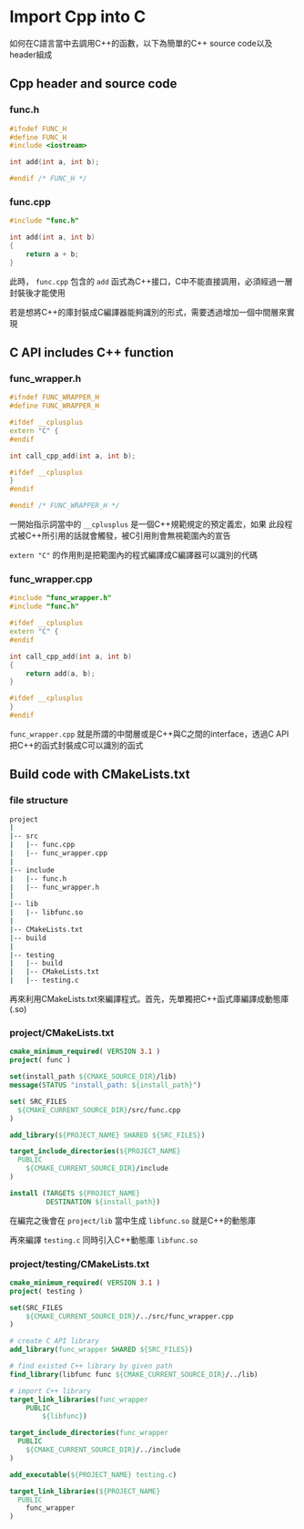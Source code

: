 # Import Cpp into C
如何在C語言當中去調用C++的函數，以下為簡單的C++ source code以及header組成

## Cpp header and source code

### func.h
```cpp
#ifndef FUNC_H
#define FUNC_H
#include <iostream>

int add(int a, int b);

#endif /* FUNC_H */
```

### func.cpp
```cpp
#include "func.h"

int add(int a, int b)
{
    return a + b;
}

```

此時， `func.cpp` 包含的 `add` 函式為C++接口，C中不能直接調用，必須經過一層封裝後才能使用

若是想將C++的庫封裝成C編譯器能夠識別的形式，需要透過增加一個中間層來實現

## C API includes C++ function 

### func_wrapper.h

```cpp
#ifndef FUNC_WRAPPER_H
#define FUNC_WRAPPER_H

#ifdef __cplusplus
extern "C" {
#endif

int call_cpp_add(int a, int b);

#ifdef __cplusplus
}
#endif

#endif /* FUNC_WRAPPER_H */
```

一開始指示詞當中的 `__cplusplus` 是一個C++規範規定的預定義宏，如果
此段程式被C++所引用的話就會觸發，被C引用則會無視範圍內的宣告

`extern "C"` 的作用則是把範圍內的程式編譯成C編譯器可以識別的代碼

### func_wrapper.cpp

```cpp
#include "func_wrapper.h"
#include "func.h"

#ifdef __cplusplus
extern "C" {
#endif

int call_cpp_add(int a, int b)
{
    return add(a, b);
}

#ifdef __cplusplus
}
#endif
```

`func_wrapper.cpp` 就是所謂的中間層或是C++與C之間的interface，透過C API把C++的函式封裝成C可以識別的函式

## Build code with CMakeLists.txt

### file structure

```bash
project
|
|-- src
|   |-- func.cpp
|   |-- func_wrapper.cpp
|
|-- include
|   |-- func.h
|   |-- func_wrapper.h
|
|-- lib
|   |-- libfunc.so
|
|-- CMakeLists.txt
|-- build
|
|-- testing
|   |-- build
|   |-- CMakeLists.txt
|   |-- testing.c
```

再來利用CMakeLists.txt來編譯程式。首先，先單獨把C++函式庫編譯成動態庫(.so)

### project/CMakeLists.txt

```cmake
cmake_minimum_required( VERSION 3.1 )
project( func )

set(install_path ${CMAKE_SOURCE_DIR}/lib)
message(STATUS "install_path: ${install_path}")

set( SRC_FILES
  ${CMAKE_CURRENT_SOURCE_DIR}/src/func.cpp
)

add_library(${PROJECT_NAME} SHARED ${SRC_FILES})

target_include_directories(${PROJECT_NAME}
  PUBLIC
    ${CMAKE_CURRENT_SOURCE_DIR}/include
)

install (TARGETS ${PROJECT_NAME}
         DESTINATION ${install_path})

```

在編完之後會在 `project/lib` 當中生成 `libfunc.so` 就是C++的動態庫

再來編譯 `testing.c` 同時引入C++動態庫 `libfunc.so`

### project/testing/CMakeLists.txt

```cmake
cmake_minimum_required( VERSION 3.1 )
project( testing )

set(SRC_FILES
    ${CMAKE_CURRENT_SOURCE_DIR}/../src/func_wrapper.cpp
)

# create C API library
add_library(func_wrapper SHARED ${SRC_FILES})

# find existed C++ library by given path  
find_library(libfunc func ${CMAKE_CURRENT_SOURCE_DIR}/../lib)

# import C++ library
target_link_libraries(func_wrapper 
    PUBLIC  
        ${libfunc})

target_include_directories(func_wrapper
  PUBLIC
    ${CMAKE_CURRENT_SOURCE_DIR}/../include
)

add_executable(${PROJECT_NAME} testing.c)

target_link_libraries(${PROJECT_NAME}
  PUBLIC
    func_wrapper
)
```


